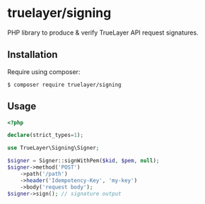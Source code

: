 # truelayer/signing
PHP library to produce & verify TrueLayer API request signatures.

## Installation

Require using composer:

```shell
$ composer require truelayer/signing
```

## Usage

```php
<?php

declare(strict_types=1);

use TrueLayer\Signing\Signer;

$signer = Signer::signWithPem($kid, $pem, null);
$signer->method('POST')
    ->path('/path')
    ->header('Idempotency-Key', 'my-key')
    ->body('request body');
$signer->sign(); // signature output
```